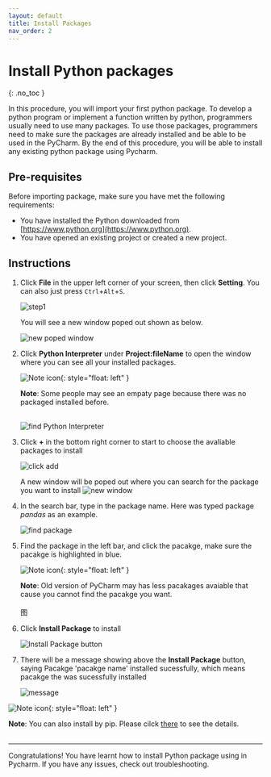 ```yaml
---
layout: default
title: Install Packages
nav_order: 2
---
```


# Install Python packages
{: .no_toc }

In this procedure, you will import your first python package. To develop a python program or implement a function written by python, programmers usually need to use many packages. To use those packages, programmers need to make sure the packages are already installed and be able to be used in the PyCharm. By the end of this procedure, you will be able to install any existing python package using Pycharm.

## Pre-requisites
Before importing package, make sure you have met the following requirements:
* You have installed the Python downloaded from [https://www.python.org](https://www.python.org).
* You have opened an existing project or created a new project.

## Instructions

1. Click **File** in the upper left corner of your screen, then click **Setting**. You can also just press `Ctrl`+`Alt`+`S`.
   
    ![step1](https://raw.githubusercontent.com/Dani-j/team2-pycharm/gh-pages/assets/images/docs/package/1.png?raw=true "step one")  

    You will see a new window poped out shown as below.  

    ![new poped window](https://raw.githubusercontent.com/Dani-j/team2-pycharm/gh-pages/assets/images/docs/package/1.9.png?raw=true "new poped window") 

2. Click **Python Interpreter** under **Project:fileName** to open the window where you can see all your installed packages. 
   
    ![Note icon](https://github.com/dl90/linux-basics/blob/gh-pages/docs/images/icons/note.png?raw=true "Note"){: style="float: left" }
 
    **Note**: Some people may see an empaty page because there was no packaged installed before. 
    <br /> 
    <br>


    ![find Python Interpreter](https://raw.githubusercontent.com/Dani-j/team2-pycharm/gh-pages/assets/images/docs/package/2_0.png?raw=true "find Python Interpreter") 


3. Click **+** in the bottom right corner to start to choose the avaliable packages to install
   
    ![click add](https://raw.githubusercontent.com/Dani-j/team2-pycharm/gh-pages/assets/images/docs/package/3.png?raw=true "click add")

    A new window will be poped out where you can search for the package you want to install
    ![new window](https://raw.githubusercontent.com/Dani-j/team2-pycharm/gh-pages/assets/images/docs/package/3_5.png?raw=true "new window")


4. In the search bar, type in the package name. Here was typed package *pandas* as an example.
   
    ![find package](https://raw.githubusercontent.com/Dani-j/team2-pycharm/gh-pages/assets/images/docs/package/4_0.png?raw=true "find package")


5. Find the package in the left bar, and click the pacakge, make sure the pacakge is highlighted in blue.
   
    ![Note icon](https://github.com/dl90/linux-basics/blob/gh-pages/docs/images/icons/note.png?raw=true "Note"){: style="float: left" }
    
    **Note**: Old version of PyCharm may has less pacakages avaiable that cause you cannot find the pacakge you want.
    <br /> 
    <br /> 
    图


6. Click **Install Package** to install   
   
    ![Install Package button](https://raw.githubusercontent.com/Dani-j/team2-pycharm/gh-pages/assets/images/docs/package/5.png?raw=true "Install Package button")


7. There will be a message showing above the **Install Package** button, saying Pacakge 'pacakge name' installed sucessfully, which means pacakge the was sucessfully installed
   
    ![message](https://raw.githubusercontent.com/Dani-j/team2-pycharm/gh-pages/assets/images/docs/package/6_1.png?raw=true "message")


![Note icon](https://github.com/dl90/linux-basics/blob/gh-pages/docs/images/icons/note.png?raw=true "Note"){: style="float: left" }
   
**Note**: You can also install by pip. Please cilck [there](https://docs.python.org/3/installing/index.html) to see the details.
<br>
<br>

---
Congratulations! You have learnt how to install Python package using in Pycharm. If you have any issues, check out troubleshooting.
